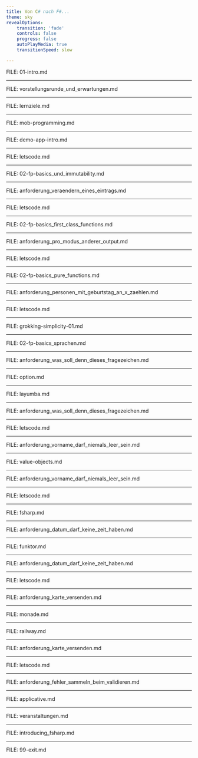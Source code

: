 ```yaml
---
title: Von C# nach F#...
theme: sky
revealOptions:
    transition: 'fade'
    controls: false
    progress: false
    autoPlayMedia: true
    transitionSpeed: slow

---
```


FILE: 01-intro.md

---

FILE: vorstellungsrunde_und_erwartungen.md

---

FILE: lernziele.md

---

FILE: mob-programming.md

---

FILE: demo-app-intro.md

---

FILE: letscode.md

---

FILE: 02-fp-basics_und_immutability.md

---

FILE: anforderung_veraendern_eines_eintrags.md

---

FILE: letscode.md

---

FILE: 02-fp-basics_first_class_functions.md

---

FILE: anforderung_pro_modus_anderer_output.md

---

FILE: letscode.md

---

FILE: 02-fp-basics_pure_functions.md

---

FILE: anforderung_personen_mit_geburtstag_an_x_zaehlen.md

---

FILE: letscode.md

---

FILE: grokking-simplicity-01.md

---

FILE: 02-fp-basics_sprachen.md

---

FILE: anforderung_was_soll_denn_dieses_fragezeichen.md

---

FILE: option.md

---

FILE: layumba.md

---

FILE: anforderung_was_soll_denn_dieses_fragezeichen.md

---

FILE: letscode.md

---

FILE: anforderung_vorname_darf_niemals_leer_sein.md

---

FILE: value-objects.md

---

FILE: anforderung_vorname_darf_niemals_leer_sein.md

---

FILE: letscode.md

---

FILE: fsharp.md

---

FILE: anforderung_datum_darf_keine_zeit_haben.md

---

FILE: funktor.md

---

FILE: anforderung_datum_darf_keine_zeit_haben.md

---

FILE: letscode.md

---

FILE: anforderung_karte_versenden.md

---

FILE: monade.md

---

FILE: railway.md

---

FILE: anforderung_karte_versenden.md

---

FILE: letscode.md

---

FILE: anforderung_fehler_sammeln_beim_validieren.md

---

FILE: applicative.md

---

FILE: veranstaltungen.md

---

FILE: introducing_fsharp.md

---

FILE: 99-exit.md
